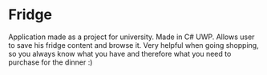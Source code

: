 # Fridge
Application made as a project for university. Made in C# UWP.
Allows user to save his fridge content and browse it. Very helpful when going shopping, so you always know what you have and therefore what you need to purchase for the dinner :)
